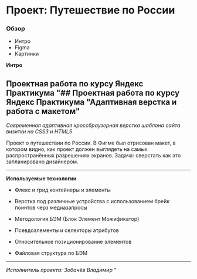 # Проект: Путешествие по России

### Обзор
* Интро
* Figma
* Картинки

**Интро**




## Проектная работа по курсу Яндекс Практикума "## Проектная работа по курсу Яндекс Практикума "Адаптивная верстка и работа с макетом" 

_Cовременная адаптивная кроссбраузерная верстка шаблона сайта визитки на CSS3 и HTML5_ 

Проект о путешествии по России.
В Фигме был отрисован макет, в котором видно, как проект должен выглядеть на самых распространённых разрешениях экранов.
Задача: сверстать как это запланировано дизайнером.

___________________________ 


__Используемые технологии__ 

* Флекс и грид контейнеры и элементы

* Верстка под различные устройства с использованием брейк поинтов черз медиазапросы

* Методология БЭМ (Блок Элемент Можификатор) 

* Псевдоэлементы и селекторы атрибутов 

* Относительное позиционирование элементов 

* Файловая структура по БЭМ 


___________________________ 

 

_Исполнитель проекта: Зобачёв Владимир_ " 

